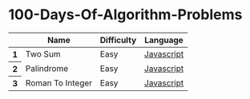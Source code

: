 # 100-Days-Of-Algorithm-Problems

<table class="table">
  <thead>
    <tr>
      <th scope="col"></th>
      <th scope="col">Name</th>
      <th scope="col">Difficulty</th>
      <th scope="col">Language</th>
    </tr>
  </thead>
  <tbody>
     <tr>
      <th scope="row">1</th>
        <td>Two Sum</td>
      <td>Easy</td>
      <td><a href="https://github.com/gulsahh1/100-Days-Of-Algorithm-Problems/blob/main/Algorithm-Problems-Easy/TwoSum_1.js">Javascript</a></td>
    </tr>
      <tr>
      <th scope="row">2</th>
        <td>Palindrome</td>
      <td>Easy</td>
      <td><a href="https://github.com/gulsahh1/100-Days-Of-Algorithm-Problems/blob/main/Algorithm-Problems-Easy/Palindrome.js">Javascript</a></td>
    </tr>
      <tr>
      <th scope="row">3</th>
        <td>Roman To Integer</td>
      <td>Easy</td>
      <td><a href="https://github.com/gulsahh1/100-Days-Of-Algorithm-Problems/blob/main/Algorithm-Problems-Easy/RomanToInteger.js">Javascript</a></td>
    </tr>
